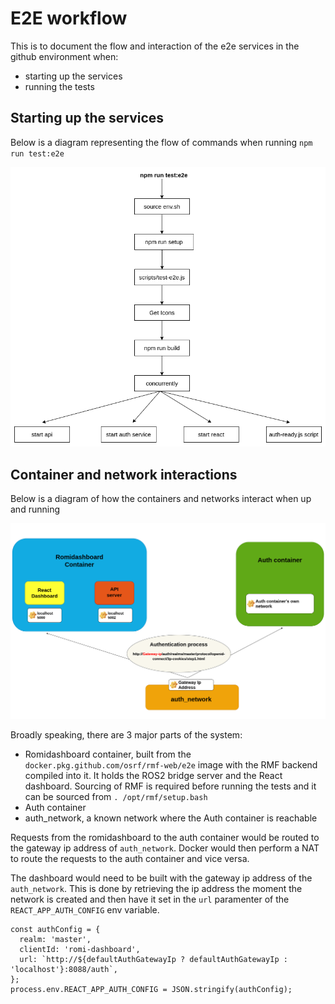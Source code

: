 # E2E workflow

This is to document the flow and interaction of the e2e services in the github environment when:

- starting up the services
- running the tests

## Starting up the services

Below is a diagram representing the flow of commands when running `npm run test:e2e`

![Flow of commands diagram](docs/resources/e2e-E2e-start-process.png)

## Container and network interactions

Below is a diagram of how the containers and networks interact when up and running

![Containers and network interaction diagram](docs/resources/e2e-Container-networks.png)

Broadly speaking, there are 3 major parts of the system:

- Romidashboard container, built from the `docker.pkg.github.com/osrf/rmf-web/e2e` image with the RMF backend compiled into it. It holds the ROS2 bridge server and the React dashboard. Sourcing of RMF is required before running the tests and it can be sourced from `. /opt/rmf/setup.bash`
- Auth container
- auth_network, a known network where the Auth container is reachable 

Requests from the romidashboard to the auth container would be routed to the gateway ip address of `auth_network`. Docker would then perform a NAT to route the requests to the auth container and vice versa.

The dashboard would need to be built with the gateway ip address of the `auth_network`. This is done by retrieving the ip address the moment the network is created and then have it set in the `url` paramenter of the `REACT_APP_AUTH_CONFIG` env variable.
```
const authConfig = {
  realm: 'master',
  clientId: 'romi-dashboard',
  url: `http://${defaultAuthGatewayIp ? defaultAuthGatewayIp : 'localhost'}:8088/auth`,
};
process.env.REACT_APP_AUTH_CONFIG = JSON.stringify(authConfig);
```